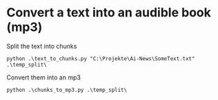 # Convert a text into an audible book (mp3)

Split the text into chunks
```
python .\text_to_chunks.py "C:\Projekte\Ai-News\SomeText.txt" .\temp_split\
```

Convert them into an mp3
```
python .\chunks_to_mp3.py .\temp_split\
```
